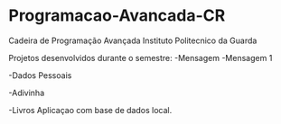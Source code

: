 # Programacao-Avancada-CR
Cadeira de Programação Avançada
Instituto Politecnico da Guarda 


Projetos desenvolvidos durante o semestre:
-Mensagem
-Mensagem 1

-Dados Pessoais 

-Adivinha 

-Livros
Aplicaçao com base de dados local.

